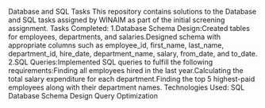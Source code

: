 Database and SQL Tasks
	This repository contains solutions to the Database and SQL tasks assigned by WINAIM as part of the initial screening assignment.
Tasks Completed:
	1.Database Schema Design:Created tables for employees, departments, and salaries.Designed schema with appropriate columns such as employee_id, first_name, 		 last_name, department_id, hire_date, department_name, salary, from_date, and to_date.
	2.SQL Queries:Implemented SQL queries to fulfill the following requirements:Finding all employees hired in the last year.Calculating the total salary 			 expenditure for each department.Finding the top 5 highest-paid employees along with their department names.
Technologies Used:
	SQL
	Database Schema Design
	Query Optimization
	
